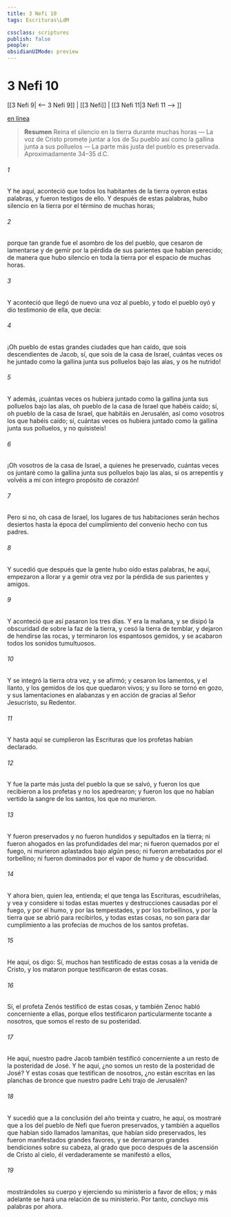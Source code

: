 ```yaml
---
title: 3 Nefi 10
tags: Escrituras\LdM

cssclass: scriptures
publish: false
people:
obsidianUIMode: preview
---
```


# 3 Nefi 10
[[3 Nefi 9| <-- 3 Nefi 9]] | [[3 Nefi]] | [[3 Nefi 11|3 Nefi 11 --> ]]

[en línea](https://churchofjesuschrist.org/study/scriptures/bofm/3-ne/10?lang=spa)

> __Resumen__
Reina el silencio en la tierra durante muchas horas — La voz de Cristo promete juntar a los de Su pueblo así como la gallina junta a sus polluelos — La parte más justa del pueblo es preservada. Aproximadamente 34–35 d.C.

###### 1 
Y he aquí, aconteció que todos los habitantes de la tierra oyeron estas palabras, y fueron testigos de ello. Y después de estas palabras, hubo silencio en la tierra por el término de muchas horas;

###### 2 
porque tan grande fue el asombro de los del pueblo, que cesaron de lamentarse y de gemir por la pérdida de sus parientes que habían perecido; de manera que hubo silencio en toda la tierra por el espacio de muchas horas.

###### 3 
Y aconteció que llegó de nuevo una voz al pueblo, y todo el pueblo oyó y dio testimonio de ella, que decía:

###### 4 
¡Oh pueblo de estas grandes ciudades que han caído, que sois descendientes de Jacob, sí, que sois de la casa de Israel, cuántas veces os he juntado como la gallina junta sus polluelos bajo las alas, y os he nutrido!

###### 5 
Y además, ¡cuántas veces os hubiera juntado como la gallina junta sus polluelos bajo las alas, oh pueblo de la casa de Israel que habéis caído; sí, oh pueblo de la casa de Israel, que habitáis en Jerusalén, así como vosotros los que habéis caído; sí, cuántas veces os hubiera juntado como la gallina junta sus polluelos, y no quisisteis!

###### 6 
¡Oh vosotros de la casa de Israel, a quienes he preservado, cuántas veces os juntaré como la gallina junta sus polluelos bajo las alas, si os arrepentís y volvéis a mí con íntegro propósito de corazón!

###### 7 
Pero si no, oh casa de Israel, los lugares de tus habitaciones serán hechos desiertos hasta la época del cumplimiento del convenio hecho con tus padres.

###### 8 
Y sucedió que después que la gente hubo oído estas palabras, he aquí, empezaron a llorar y a gemir otra vez por la pérdida de sus parientes y amigos.

###### 9 
Y aconteció que así pasaron los tres días. Y era la mañana, y se disipó la obscuridad de sobre la faz de la tierra, y cesó la tierra de temblar, y dejaron de hendirse las rocas, y terminaron los espantosos gemidos, y se acabaron todos los sonidos tumultuosos.

###### 10 
Y se integró la tierra otra vez, y se afirmó; y cesaron los lamentos, y el llanto, y los gemidos de los que quedaron vivos; y su lloro se tornó en gozo, y sus lamentaciones en alabanzas y en acción de gracias al Señor Jesucristo, su Redentor.

###### 11 
Y hasta aquí se cumplieron las Escrituras que los profetas habían declarado.

###### 12 
Y fue la parte más justa del pueblo la que se salvó, y fueron los que recibieron a los profetas y no los apedrearon; y fueron los que no habían vertido la sangre de los santos, los que no murieron.

###### 13 
Y fueron preservados y no fueron hundidos y sepultados en la tierra; ni fueron ahogados en las profundidades del mar; ni fueron quemados por el fuego, ni murieron aplastados bajo algún peso; ni fueron arrebatados por el torbellino; ni fueron dominados por el vapor de humo y de obscuridad.

###### 14 
Y ahora bien, quien lea, entienda; el que tenga las Escrituras, escudríñelas, y vea y considere si todas estas muertes y destrucciones causadas por el fuego, y por el humo, y por las tempestades, y por los torbellinos, y por la tierra que se abrió para recibirlos, y todas estas cosas, no son para dar cumplimiento a las profecías de muchos de los santos profetas.

###### 15 
He aquí, os digo: Sí, muchos han testificado de estas cosas a la venida de Cristo, y los mataron porque testificaron de estas cosas.

###### 16 
Sí, el profeta Zenós testificó de estas cosas, y también Zenoc habló concerniente a ellas, porque ellos testificaron particularmente tocante a nosotros, que somos el resto de su posteridad.

###### 17 
He aquí, nuestro padre Jacob también testificó concerniente a un resto de la posteridad de José. Y he aquí, ¿no somos un resto de la posteridad de José? Y estas cosas que testifican de nosotros, ¿no están escritas en las planchas de bronce que nuestro padre Lehi trajo de Jerusalén?

###### 18 
Y sucedió que a la conclusión del año treinta y cuatro, he aquí, os mostraré que a los del pueblo de Nefi que fueron preservados, y también a aquellos que habían sido llamados lamanitas, que habían sido preservados, les fueron manifestados grandes favores, y se derramaron grandes bendiciones sobre su cabeza, al grado que poco después de la ascensión de Cristo al cielo, él verdaderamente se manifestó a ellos,

###### 19 
mostrándoles su cuerpo y ejerciendo su ministerio a favor de ellos; y más adelante se hará una relación de su ministerio. Por tanto, concluyo mis palabras por ahora.

